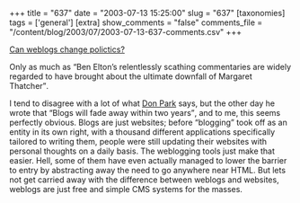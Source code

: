 +++
title = "637"
date = "2003-07-13 15:25:00"
slug = "637"
[taxonomies]
tags = ['general']
[extra]
show_comments = "false"
comments_file = "/content/blog/2003/07/2003-07-13-637-comments.csv"
+++

[Can weblogs change polictics?](http://www.onlineblog.com/archives/2003_07_13_onlineblog_archive.html#105810039868169032)

Only as much as <q cite="http://www.ntk.net/2003/07/11/">Ben Elton’s relentlessly scathing commentaries are widely regarded to have brought about the ultimate downfall of Margaret Thatcher</q>.

I tend to disagree with a lot of what [Don Park](http://www.docuverse.com/blog/donpark/) says, but the other day he wrote that <q cite="http://www.docuverse.com/blog/donpark/2003/07/12.html#a707">Blogs will fade away within two years</q>, and to me, this seems perfectly obvious. Blogs are just websites; before “blogging” took off as an entity in its own right, with a thousand different applications specifically tailored to writing them, people were still updating their websites with personal thoughts on a daily basis. The weblogging tools just make that easier. Hell, some of them have even actually managed to lower the barrier to entry by abstracting away the need to go anywhere near HTML. But lets not get carried away with the difference between weblogs and websites, weblogs are just free and simple CMS systems for the masses.

